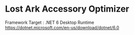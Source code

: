 # Lost Ark Accessory Optimizer

Framework Target : .NET 6 Desktop Runtime  
https://dotnet.microsoft.com/en-us/download/dotnet/6.0
